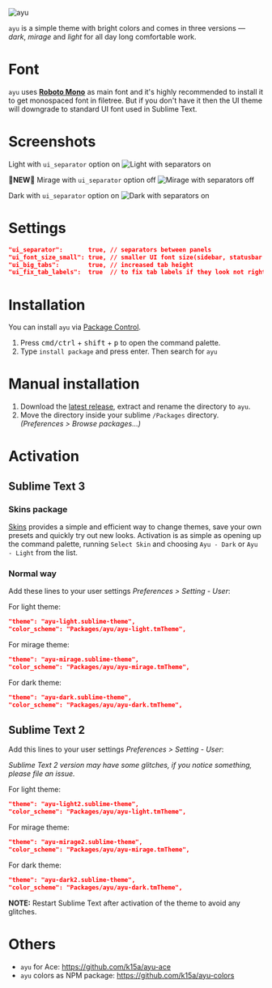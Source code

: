 ![ayu](http://i.imgur.com/b3etBQX.png)

`ayu` is a simple theme with bright colors and comes in three versions — *dark*, *mirage* and *light* for all day long comfortable work.

# Font

`ayu` uses [__Roboto Mono__](https://www.google.com/fonts/specimen/Roboto+Mono) as main font and it's highly recommended to install it to get monospaced font in filetree. But if you don't have it then the UI theme will downgrade to standard UI font used in Sublime Text.

# Screenshots

Light with `ui_separator` option on
![Light with separators on](http://i.imgur.com/AJbChTB.png)

🎉**NEW**🎉 Mirage with `ui_separator` option off
![Mirage with separators off](http://i.imgur.com/3kkWv8k.png)

Dark with `ui_separator` option on
![Dark with separators on](http://i.imgur.com/bbH1K5O.png)

# Settings

```json
"ui_separator":       true, // separators between panels
"ui_font_size_small": true, // smaller UI font size(sidebar, statusbar etc)
"ui_big_tabs":        true, // increased tab height
"ui_fix_tab_labels":  true  // to fix tab labels if they look not right
```

# Installation

You can install `ayu` via [Package Control](https://packagecontrol.io/).

1. Press <kbd>cmd/ctrl</kbd> + <kbd>shift</kbd> + <kbd>p</kbd> to open the command palette.
2. Type `install package` and press enter. Then search for `ayu`

# Manual installation

1. Download the [latest release](https://github.com/dempfi/ayu/releases/latest), extract and rename the directory to `ayu`.
2. Move the directory inside your sublime `/Packages` directory. *(Preferences > Browse packages...)*

# Activation
## Sublime Text 3
### Skins package
[Skins](https://packagecontrol.io/packages/Skins) provides a simple and efficient way to change themes, save your own presets and quickly try out new looks. Activation is as simple as opening up the command palette, running `Select Skin` and choosing `Ayu - Dark` or `Ayu - Light` from the list.

### Normal way
Add these lines to your user settings *Preferences > Setting - User*:

For light theme:
```json
"theme": "ayu-light.sublime-theme",
"color_scheme": "Packages/ayu/ayu-light.tmTheme",
```

For mirage theme:
```json
"theme": "ayu-mirage.sublime-theme",
"color_scheme": "Packages/ayu/ayu-mirage.tmTheme",
```

For dark theme:
```json
"theme": "ayu-dark.sublime-theme",
"color_scheme": "Packages/ayu/ayu-dark.tmTheme",
```

## Sublime Text 2
Add this lines to your user settings *Preferences > Setting - User*:

_Sublime Text 2 version may have some glitches, if you notice something, please file an issue._

For light theme:
```json
"theme": "ayu-light2.sublime-theme",
"color_scheme": "Packages/ayu/ayu-light.tmTheme",
```

For mirage theme:
```json
"theme": "ayu-mirage2.sublime-theme",
"color_scheme": "Packages/ayu/ayu-mirage.tmTheme",
```

For dark theme:
```json
"theme": "ayu-dark2.sublime-theme",
"color_scheme": "Packages/ayu/ayu-dark.tmTheme",
```

**NOTE:** Restart Sublime Text after activation of the theme to avoid any glitches.

# Others

- `ayu` for Ace: https://github.com/k15a/ayu-ace
- `ayu` colors as NPM package: https://github.com/k15a/ayu-colors
